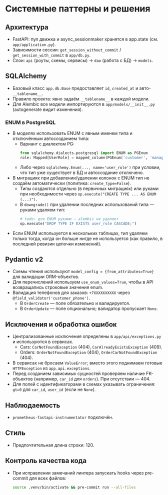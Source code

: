 # Системные паттерны и решения

## Архитектура
- FastAPI: пул движка и async_sessionmaker хранятся в app.state (см. `app/application.py`).
- Зависимости сессии: `get_session_without_commit` / `get_session_with_commit` в `app/db.py`.
- Слои: `api` (роуты, схемы, сервисы) → `dao` (работа с БД) → `models`.

## SQLAlchemy
- Базовый класс `app.db.Base` предоставляет `id`, `created_at` и авто-`__tablename__`.
- Правило проекта: явно задаём `__tablename__` в каждой модели.
- Для Alembic все модели импортируются в `app/models/__init__.py` (autogenerate видит изменения).

### ENUM в PostgreSQL
- В моделях использовать ENUM с явным именем типа и отключённым автосозданием типа:
  - Вариант с диалектом PG:
    ```python
    from sqlalchemy.dialects.postgresql import ENUM as PGEnum
    role: Mapped[UserRole] = mapped_column(PGEnum('customer', 'manager', 'admin', name='user_role', create_type=False))
    ```
  - Либо через `sqlalchemy.Enum(..., name='user_role')` при условии, что тип уже существует в БД и автосоздание отключено.
- В миграциях при добавлении/удалении колонок с ENUM тип не создаём автоматически (политика: `create_type=False`).
  - Типы создаются отдельно (в первичных миграциях) или руками при необходимости через `op.execute("CREATE TYPE ... AS ENUM (...)")`.
  - В `downgrade()` при удалении последних использований типа — руками удаляем тип:
    ```python
    # todo: для ENUM руками — alembic не удаляет
    op.execute("DROP TYPE IF EXISTS user_role CASCADE;")
    ```
- Если ENUM используется в нескольких таблицах, тип удаляем только тогда, когда он больше нигде не используется (как правило, в последней ревизии цепочки изменений).

## Pydantic v2
- Схемы чтения используют `model_config = {from_attributes=True}` для валидации ORM-объектов.
- Для перечислений используем `use_enum_values=True`, чтобы в API возвращались строковые значения enum.
- Валидация телефонов для заказов: `+7XXXXXXXXXX` через `@field_validator('customer_phone')`.
  - В `OrderCreate` — поле обязательно и валидируется.
  - В `OrderUpdate` — поле опционально; валидатор пропускает `None`.

## Исключения и обработка ошибок
- Централизованные исключения определены в `app/api/exceptions.py` и используются в сервисах.
  - Cars: `CarNotFoundException` (404), `CarAlreadyExistsException` (409).
  - Orders: `OrderNotFoundException` (404), `OrderCarNotFoundException` (404).
- В сервисах не бросаем `ValueError`; вместо этого поднимаем готовые `HTTPException` из `app.api.exceptions`.
- Перед созданием зависимых сущностей проверяем наличие FK-объектов (например, `car_id` для `orders`). При отсутствии — 404.
- Для полей с идентификаторами в схемах указывать ограничения: `gt=0` для `car_id`, `user_id` (если не `None`).

## Наблюдаемость
- `prometheus-fastapi-instrumentator` подключён.

## Стиль
- Предпочтительная длина строки: 120.

## Контроль качества кода
- При исправлении замечаний линтера запускать hooks через pre-commit для всех файлов:
  ```bash
  source .venv/bin/activate && pre-commit run --all-files
  ```
